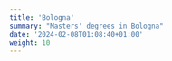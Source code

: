 ```yaml
---
title: 'Bologna'
summary: "Masters' degrees in Bologna"
date: '2024-02-08T01:08:40+01:00'
weight: 10
---
```


# 
